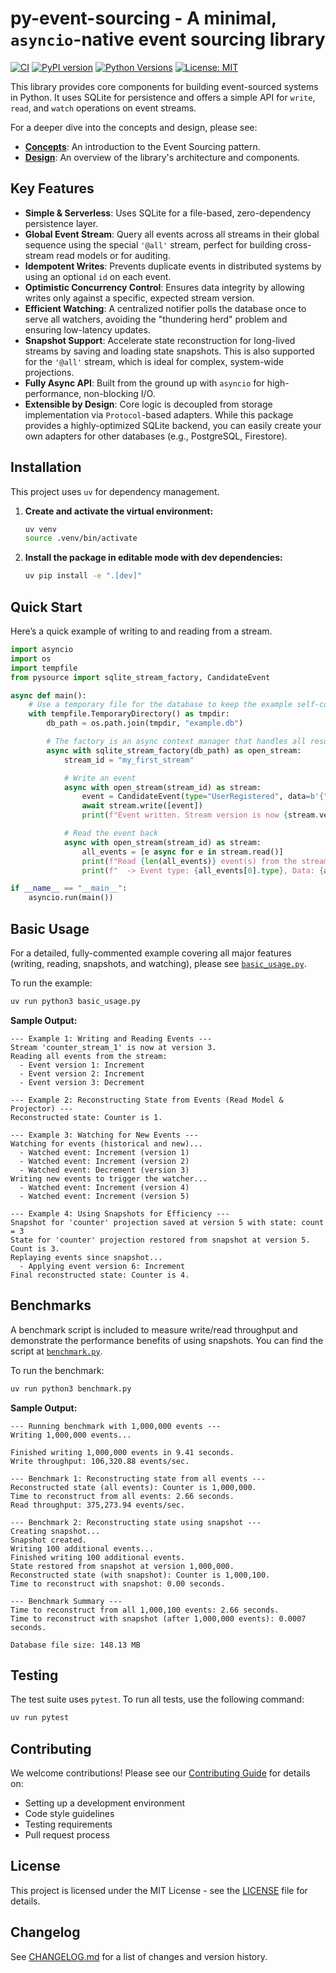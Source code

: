 # py-event-sourcing - A minimal, `asyncio`-native event sourcing library

[![CI](https://github.com/yourusername/py-event-sourcing/actions/workflows/ci.yml/badge.svg)](https://github.com/yourusername/py-event-sourcing/actions/workflows/ci.yml)
[![PyPI version](https://badge.fury.io/py/py-event-sourcing.svg)](https://pypi.org/project/py-event-sourcing/)
[![Python Versions](https://img.shields.io/pypi/pyversions/py-event-sourcing)](https://pypi.org/project/py-event-sourcing/)
[![License: MIT](https://img.shields.io/badge/License-MIT-yellow.svg)](https://opensource.org/licenses/MIT)

This library provides core components for building event-sourced systems in Python. It uses SQLite for persistence and offers a simple API for `write`, `read`, and `watch` operations on event streams.

For a deeper dive into the concepts and design, please see:
*   **[Concepts](docs/CONCEPTS.md)**: An introduction to the Event Sourcing pattern.
*   **[Design](docs/DESIGN.md)**: An overview of the library's architecture and components.

## Key Features

*   **Simple & Serverless**: Uses SQLite for a file-based, zero-dependency persistence layer.
*   **Global Event Stream**: Query all events across all streams in their global sequence using the special `'@all'` stream, perfect for building cross-stream read models or for auditing.
*   **Idempotent Writes**: Prevents duplicate events in distributed systems by using an optional `id` on each event.
*   **Optimistic Concurrency Control**: Ensures data integrity by allowing writes only against a specific, expected stream version.
*   **Efficient Watching**: A centralized notifier polls the database once to serve all watchers, avoiding the "thundering herd" problem and ensuring low-latency updates.
*   **Snapshot Support**: Accelerate state reconstruction for long-lived streams by saving and loading state snapshots. This is also supported for the `'@all'` stream, which is ideal for complex, system-wide projections.
*   **Fully Async API**: Built from the ground up with `asyncio` for high-performance, non-blocking I/O.
*   **Extensible by Design**: Core logic is decoupled from storage implementation via `Protocol`-based adapters. While this package provides a highly-optimized SQLite backend, you can easily create your own adapters for other databases (e.g., PostgreSQL, Firestore).

## Installation

This project uses `uv` for dependency management.

1.  **Create and activate the virtual environment:**
    ```bash
    uv venv
    source .venv/bin/activate
    ```

2.  **Install the package in editable mode with dev dependencies:**
    ```bash
    uv pip install -e ".[dev]"
    ```

## Quick Start

Here’s a quick example of writing to and reading from a stream.

```python
import asyncio
import os
import tempfile
from pysource import sqlite_stream_factory, CandidateEvent

async def main():
    # Use a temporary file for the database to keep the example self-contained.
    with tempfile.TemporaryDirectory() as tmpdir:
        db_path = os.path.join(tmpdir, "example.db")

        # The factory is an async context manager that handles all resources.
        async with sqlite_stream_factory(db_path) as open_stream:
            stream_id = "my_first_stream"

            # Write an event
            async with open_stream(stream_id) as stream:
                event = CandidateEvent(type="UserRegistered", data=b'{"user": "Alice"}')
                await stream.write([event])
                print(f"Event written. Stream version is now {stream.version}.")

            # Read the event back
            async with open_stream(stream_id) as stream:
                all_events = [e async for e in stream.read()]
                print(f"Read {len(all_events)} event(s) from the stream.")
                print(f"  -> Event type: {all_events[0].type}, Data: {all_events[0].data.decode()}, Version: {all_events[0].version}")

if __name__ == "__main__":
    asyncio.run(main())
```

## Basic Usage

For a detailed, fully-commented example covering all major features (writing, reading, snapshots, and watching), please see [`basic_usage.py`](basic_usage.py).

To run the example:
```bash
uv run python3 basic_usage.py
```

**Sample Output:**
```
--- Example 1: Writing and Reading Events ---
Stream 'counter_stream_1' is now at version 3.
Reading all events from the stream:
  - Event version 1: Increment
  - Event version 2: Increment
  - Event version 3: Decrement

--- Example 2: Reconstructing State from Events (Read Model & Projector) ---
Reconstructed state: Counter is 1.

--- Example 3: Watching for New Events ---
Watching for events (historical and new)...
  - Watched event: Increment (version 1)
  - Watched event: Increment (version 2)
  - Watched event: Decrement (version 3)
Writing new events to trigger the watcher...
  - Watched event: Increment (version 4)
  - Watched event: Increment (version 5)

--- Example 4: Using Snapshots for Efficiency ---
Snapshot for 'counter' projection saved at version 5 with state: count = 3
State for 'counter' projection restored from snapshot at version 5. Count is 3.
Replaying events since snapshot...
  - Applying event version 6: Increment
Final reconstructed state: Counter is 4.
```

## Benchmarks

A benchmark script is included to measure write/read throughput and demonstrate the performance benefits of using snapshots. You can find the script at [`benchmark.py`](benchmark.py).

To run the benchmark:
```bash
uv run python3 benchmark.py
```

**Sample Output:**
```
--- Running benchmark with 1,000,000 events ---
Writing 1,000,000 events...

Finished writing 1,000,000 events in 9.41 seconds.
Write throughput: 106,320.88 events/sec.

--- Benchmark 1: Reconstructing state from all events ---
Reconstructed state (all events): Counter is 1,000,000.
Time to reconstruct from all events: 2.66 seconds.
Read throughput: 375,273.94 events/sec.

--- Benchmark 2: Reconstructing state using snapshot ---
Creating snapshot...
Snapshot created.
Writing 100 additional events...
Finished writing 100 additional events.
State restored from snapshot at version 1,000,000.
Reconstructed state (with snapshot): Counter is 1,000,100.
Time to reconstruct with snapshot: 0.00 seconds.

--- Benchmark Summary ---
Time to reconstruct from all 1,000,100 events: 2.66 seconds.
Time to reconstruct with snapshot (after 1,000,000 events): 0.0007 seconds.

Database file size: 148.13 MB
```

## Testing

The test suite uses `pytest`. To run all tests, use the following command:

```bash
uv run pytest
```

## Contributing

We welcome contributions! Please see our [Contributing Guide](CONTRIBUTING.md) for details on:

- Setting up a development environment
- Code style guidelines
- Testing requirements
- Pull request process

## License

This project is licensed under the MIT License - see the [LICENSE](LICENSE) file for details.

## Changelog

See [CHANGELOG.md](CHANGELOG.md) for a list of changes and version history.
